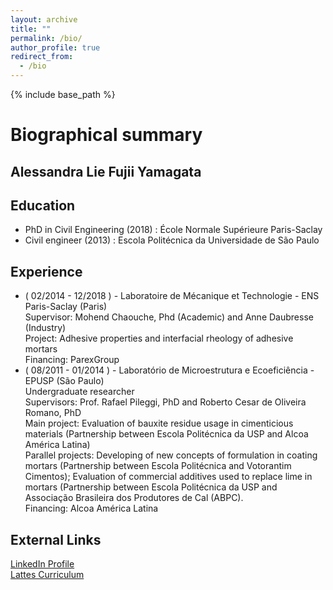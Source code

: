 ```yaml
---
layout: archive
title: ""
permalink: /bio/
author_profile: true
redirect_from:
  - /bio
---
```


{% include base_path %}


# Biographical summary
## Alessandra Lie Fujii Yamagata

## Education
- PhD in Civil Engineering (2018) : École Normale Supérieure Paris-Saclay
- Civil engineer (2013) : Escola Politécnica da Universidade de São Paulo

## Experience
- ( 02/2014 - 12/2018 ) - Laboratoire de Mécanique et Technologie - ENS Paris-Saclay (Paris)<br/>
  Supervisor: Mohend Chaouche, Phd (Academic) and Anne Daubresse (Industry)<br/>
  Project: Adhesive properties and interfacial rheology of adhesive mortars<br/>
  Financing: ParexGroup<br/>
- ( 08/2011 - 01/2014 ) - Laboratório de Microestrutura e Ecoeficiência - EPUSP (São Paulo)<br/>
  Undergraduate researcher<br/>
  Supervisors: Prof. Rafael Pileggi, PhD and Roberto Cesar de Oliveira Romano, PhD<br/>
  Main project: Evaluation of bauxite residue usage in cimenticious materials (Partnership between Escola Politécnica da USP and Alcoa América Latina)<br/>
  Parallel projects: Developing of new concepts of formulation in coating mortars (Partnership between Escola Politécnica and Votorantim Cimentos); Evaluation of commercial additives used to replace lime in mortars (Partnership between Escola Politécnica da USP and Associação Brasileira dos Produtores de Cal (ABPC).<br/>
  Financing: Alcoa América Latina
  
## External Links
[LinkedIn Profile](http://linkedin.com/in/alfujii)<br/>
[Lattes Curriculum](http://lattes.cnpq.br/7932148707851149)

  
  
